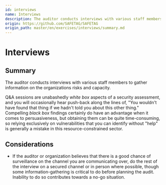 ```yaml
---
id: interviews
name: Interviews
description: The auditor conducts interviews with various staff members to gather information on the organizations risks and...
origin: https://github.com/SAFETAG/SAFETAG
origin_path: master/en/exercises/interviews/summary.md
---
```

# Interviews

## Summary

The auditor conducts interviews with various staff members to gather information on the organizations risks and capacity.

Q&A sessions are unabashedly _white box_ aspects of a security assessment, and you will occasionally hear push-back along the lines of, "You wouldn't have found that thing if we hadn't told you about this other thing." Compelling _black box_ findings certainly do have an advantage when it comes to persuasiveness, but obtaining them can be quite time-consuming, so relying exclusively on vulnerabilities that you can identify without "help" is generally a mistake in this resource-constrained sector.



## Considerations

  * If the auditor or organization believes that there is a good chance of surveillance on the channel you are communicating over, do the rest of the interview on a secured channel or in person where possible, though some information-gathering is critical to do before planning the audit. Inability to do so contributes towards a no-go situation.


